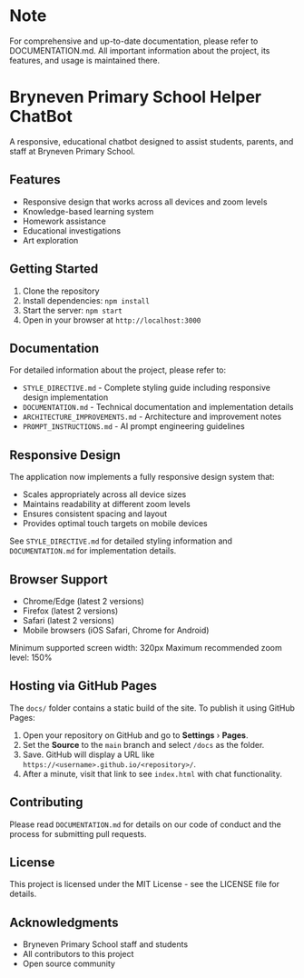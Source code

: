 # Note

For comprehensive and up-to-date documentation, please refer to DOCUMENTATION.md. All important information about the project, its features, and usage is maintained there.

# Bryneven Primary School Helper ChatBot

A responsive, educational chatbot designed to assist students, parents, and staff at Bryneven Primary School.

## Features

- Responsive design that works across all devices and zoom levels
- Knowledge-based learning system
- Homework assistance
- Educational investigations
- Art exploration

## Getting Started

1. Clone the repository
2. Install dependencies: `npm install`
3. Start the server: `npm start`
4. Open in your browser at `http://localhost:3000`

## Documentation

For detailed information about the project, please refer to:

- `STYLE_DIRECTIVE.md` - Complete styling guide including responsive design implementation
- `DOCUMENTATION.md` - Technical documentation and implementation details
- `ARCHITECTURE_IMPROVEMENTS.md` - Architecture and improvement notes
- `PROMPT_INSTRUCTIONS.md` - AI prompt engineering guidelines

## Responsive Design

The application now implements a fully responsive design system that:
- Scales appropriately across all device sizes
- Maintains readability at different zoom levels
- Ensures consistent spacing and layout
- Provides optimal touch targets on mobile devices

See `STYLE_DIRECTIVE.md` for detailed styling information and `DOCUMENTATION.md` for implementation details.

## Browser Support

- Chrome/Edge (latest 2 versions)
- Firefox (latest 2 versions)
- Safari (latest 2 versions)
- Mobile browsers (iOS Safari, Chrome for Android)

Minimum supported screen width: 320px
Maximum recommended zoom level: 150%

## Hosting via GitHub Pages

The `docs/` folder contains a static build of the site.
To publish it using GitHub Pages:

1. Open your repository on GitHub and go to **Settings** › **Pages**.
2. Set the **Source** to the `main` branch and select `/docs` as the folder.
3. Save. GitHub will display a URL like
   `https://<username>.github.io/<repository>/`.
4. After a minute, visit that link to see `index.html` with chat
   functionality.

## Contributing

Please read `DOCUMENTATION.md` for details on our code of conduct and the process for submitting pull requests.

## License

This project is licensed under the MIT License - see the LICENSE file for details.

## Acknowledgments

- Bryneven Primary School staff and students
- All contributors to this project
- Open source community

